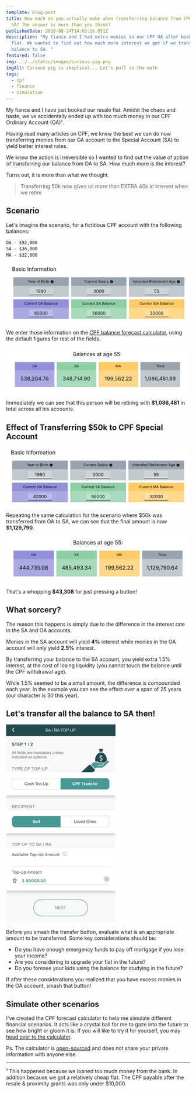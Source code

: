 ```yaml
---
template: blog-post
title: How much do you actually make when transferring balance from CPF OA to
  SA? The answer is more than you think!
publishedDate: 2020-08-24T14:03:16.051Z
description: "My fiance and I had extra monies in our CPF OA after booking a
  flat. We wanted to find out how much more interest we get if we transfer the
  balance to SA. "
featured: false
img: ../../static/images/curious-pig.png
imgAlt: Curious pig is skeptical... Let's pull in the math
tags:
  - cpf
  - finance
  - simulation
---
```

My fiance and I have just booked our resale flat. Amidst the chaos and haste, we've accidentally ended up with too much money in our CPF Ordinary Account (OA)¹.

Having read many articles on CPF, we knew the best we can do now transferring monies from our OA account to the Special Account (SA) to yield better interest rates.

We knew the action is irreversible so I wanted to find out the value of action of transferring our balance from OA to SA. How much more is the interest?

Turns out, it is more than what we thought.

> Transferring 50k now gives us more than EXTRA 40k in interest when we retire

## Scenario

Let's imagine the scenario, for a fictitious CPF account with the following balances:

```txt
OA - $92,000
SA - $36,000
MA - $32,000
```

![CPF balances before transfer](../../static/images/cpf-forecast-balance-before-transfer.png)

We enter those information on the [CPF balance forecast calculator](/tools/cpf-forecast), using the default figures for rest of the fields.

![CPF forecast before transfer](../../static/images/cpf-forecast-before-transfer.png)

Immediately we can see that this person will be retiring with **\$1,086,481** in total across all his accounts.

## Effect of Transferring \$50k to CPF Special Account

![CPF balances after transfer](../../static/images/cpf-forecast-balance-after-transfer.png)

Repeating the same calculation for the scenario where $50k was transferred from OA to SA, we can see that the final amount is now **\$1,129,790**.

![CPF forecast after transfer](../../static/images/cpf-forecast-after-transfer.png)

That's a whopping **\$43,308** for just pressing a button!

## What sorcery?

The reason this happens is simply due to the difference in the interest rate in the SA and OA accounts.

Monies in the SA account will yield **4%** interest while monies in the OA account will only yield **2.5%** interest.

By transferring your balance to the SA account, you yield extra 1.5% interest, at the cost of losing liquidity (you cannot touch the balance until the CPF withdrawal age).

While 1.5% seemed to be a small amount, the difference is compounded each year. In the example you can see the effect over a span of 25 years (our character is 30 this year).

## Let's transfer all the balance to SA then!

![Smash that button!](../../static/images/cpf-app-transfer-oa-sa.png)

Before you smash the transfer button, evaluate what is an appropriate amount to be transferred. Some key considerations should be:

- Do you have enough emergency funds to pay off mortgage if you lose your income?
- Are you considering to upgrade your flat in the future?
- Do you foresee your kids using the balance for studying in the future?

If after these considerations you realized that you have excess monies in the OA account, smash that button!

## Simulate other scenarios

I've created the CPF forecast calculator to help me simulate different financial scenarios. It acts like a crystal ball for me to gaze into the future to see how bright or gloom it is. If you will like to try it for yourself, you may [head over to the calculator](/tools/cpf-forecast).

Ps. The calculator is [open-sourced](https://github.com/yehjxraymond/geeksg-blog/blob/master/src/components/interactive/cpf/index.tsx) and does not share your private information with anyone else.

---

¹ This happened because we loaned too much money from the bank. In addition because we got a relatively cheap flat. The CPF payable after the resale & proximity grants was only under \$10,000.
